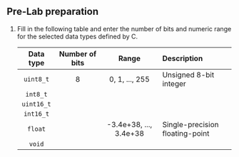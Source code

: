 ## Pre-Lab preparation

1. Fill in the following table and enter the number of bits and numeric range for the selected data types defined by C.

   | **Data type** | **Number of bits** | **Range** | **Description** |
   | :-: | :-: | :-: | :-- |
   | `uint8_t`  | 8 | 0, 1, ..., 255 | Unsigned 8-bit integer |
   | `int8_t`   |  |  |  |
   | `uint16_t` |  |  |  |
   | `int16_t`  |  |  |  |
   | `float`    |  | -3.4e+38, ..., 3.4e+38 | Single-precision floating-point |
   | `void`     |  |  |  |

<a name="part1"></a>
